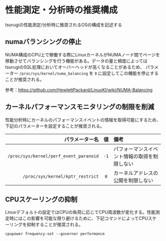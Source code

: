 # 性能測定・分析時の推奨構成

tsurugiの性能測定/分析時に推奨されるOSの構成を記述する

## numaバランシングの停止

NUMA構成のCPU上で稼働する際にLinuxカーネルがNUMAノード間でページを移動させてバランシングを行う機能がある。データの量と頻度によってはtsurugiのSQL処理においてオーバーヘッドが高くなることがあるため、 パラメーター `/proc/sys/kernel/numa_balancing` を `0` に設定してこの機能を停止することが推奨される。

参考：https://github.com/HewlettPackard/LinuxKI/wiki/NUMA-Balancing

## カーネルパフォーマンスモニタリングの制限を削減

性能分析時にカーネルのパフォーマンスイベントの情報を取得可能にするため、下記のパラメーターを設定することが推奨される。

|                  パラメーター名 | 値                   | 備考                                                                                                                                                           |
|-------------------------:| :---: |:--------------------|
| `/proc/sys/kernel/perf_event_paranoid`  | `-1`  | パフォーマンスイベント情報の取得を制限しない|
| `/proc/sys/kernel/kptr_restrict` | `0` | カーネルアドレスの公開を制限しない| 

## CPUスケーリングの抑制

Linuxデフォルトの設定ではCPUの負荷に応じてCPU周波数が変化する。性能測定時にはこの影響を可能な限り避けるために、下記コマンドによってCPUスケーリングを抑制することが推奨される。

```
cpupower frequency-set --governor performance
```


